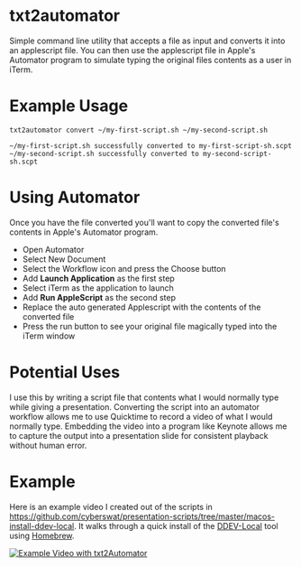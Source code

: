 # txt2automator

Simple command line utility that accepts a file as input and converts it into an applescript file. You can then use the applescript file in Apple's Automator program to simulate typing the original files contents as a user in iTerm.

# Example Usage
```
txt2automator convert ~/my-first-script.sh ~/my-second-script.sh

~/my-first-script.sh successfully converted to my-first-script-sh.scpt
~/my-second-script.sh successfully converted to my-second-script-sh.scpt
```
# Using Automator
Once you have the file converted you'll want to copy the converted file's contents in Apple's Automator program.
* Open Automator
* Select New Document
* Select the Workflow icon and press the Choose button
* Add **Launch Application** as the first step
* Select iTerm as the application to launch
* Add **Run AppleScript** as the second step
* Replace the auto generated Applescript with the contents of the converted file
* Press the run button to see your original file magically typed into the iTerm window

# Potential Uses
I use this by writing a script file that contents what I would normally type while giving a presentation. Converting the script into an automator workflow allows me to use Quicktime to record a video of what I would normally type. Embedding the video into a program like Keynote allows me to capture the output into a presentation slide for consistent playback without human error.

# Example
Here is an example video I created out of the scripts in https://github.com/cyberswat/presentation-scripts/tree/master/macos-install-ddev-local. It walks through a quick install of the [DDEV-Local](https://github.com/drud/ddev) tool using [Homebrew](https://brew.sh/).

[![Example Video with txt2Automator](https://img.youtube.com/vi/1shGZAQ358I/0.jpg)](https://www.youtube.com/watch?v=1shGZAQ358I)
